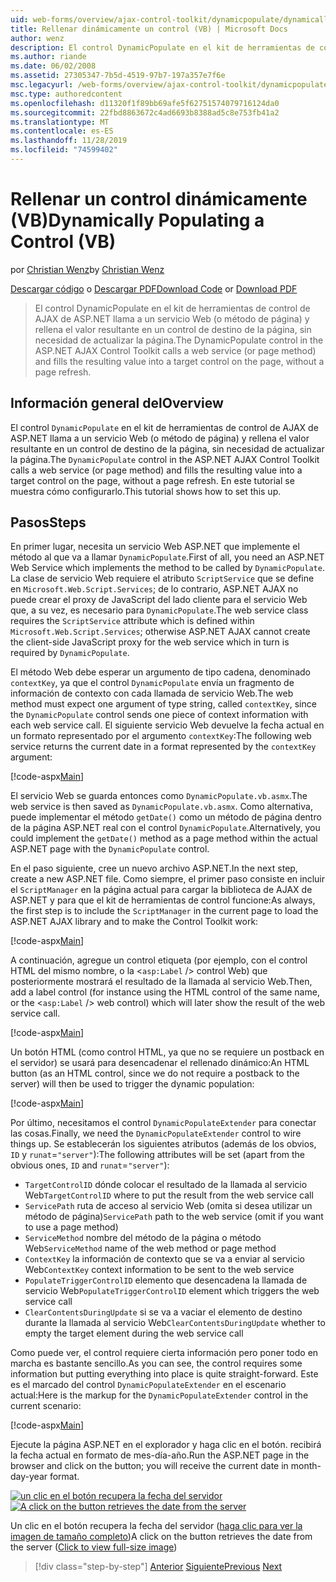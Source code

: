 ```yaml
---
uid: web-forms/overview/ajax-control-toolkit/dynamicpopulate/dynamically-populating-a-control-vb
title: Rellenar dinámicamente un control (VB) | Microsoft Docs
author: wenz
description: El control DynamicPopulate en el kit de herramientas de control de AJAX de ASP.NET llama a un servicio Web (o método de página) y rellena el valor resultante en un control de destino en t...
ms.author: riande
ms.date: 06/02/2008
ms.assetid: 27305347-7b5d-4519-97b7-197a357e7f6e
msc.legacyurl: /web-forms/overview/ajax-control-toolkit/dynamicpopulate/dynamically-populating-a-control-vb
msc.type: authoredcontent
ms.openlocfilehash: d11320f1f89bb69afe5f62751574079716124da0
ms.sourcegitcommit: 22fbd8863672c4ad6693b8388ad5c8e753fb41a2
ms.translationtype: MT
ms.contentlocale: es-ES
ms.lasthandoff: 11/28/2019
ms.locfileid: "74599402"
---
```

# <a name="dynamically-populating-a-control-vb"></a><span data-ttu-id="2215c-103">Rellenar un control dinámicamente (VB)</span><span class="sxs-lookup"><span data-stu-id="2215c-103">Dynamically Populating a Control (VB)</span></span>

<span data-ttu-id="2215c-104">por [Christian Wenz](https://github.com/wenz)</span><span class="sxs-lookup"><span data-stu-id="2215c-104">by [Christian Wenz](https://github.com/wenz)</span></span>

<span data-ttu-id="2215c-105">[Descargar código](https://download.microsoft.com/download/d/8/f/d8f2f6f9-1b7c-46ad-9252-e1fc81bdea3e/dynamicpopulate0.vb.zip) o [Descargar PDF](https://download.microsoft.com/download/b/6/a/b6ae89ee-df69-4c87-9bfb-ad1eb2b23373/dynamicpopulate0VB.pdf)</span><span class="sxs-lookup"><span data-stu-id="2215c-105">[Download Code](https://download.microsoft.com/download/d/8/f/d8f2f6f9-1b7c-46ad-9252-e1fc81bdea3e/dynamicpopulate0.vb.zip) or [Download PDF](https://download.microsoft.com/download/b/6/a/b6ae89ee-df69-4c87-9bfb-ad1eb2b23373/dynamicpopulate0VB.pdf)</span></span>

> <span data-ttu-id="2215c-106">El control DynamicPopulate en el kit de herramientas de control de AJAX de ASP.NET llama a un servicio Web (o método de página) y rellena el valor resultante en un control de destino de la página, sin necesidad de actualizar la página.</span><span class="sxs-lookup"><span data-stu-id="2215c-106">The DynamicPopulate control in the ASP.NET AJAX Control Toolkit calls a web service (or page method) and fills the resulting value into a target control on the page, without a page refresh.</span></span>

## <a name="overview"></a><span data-ttu-id="2215c-107">Información general del</span><span class="sxs-lookup"><span data-stu-id="2215c-107">Overview</span></span>

<span data-ttu-id="2215c-108">El control `DynamicPopulate` en el kit de herramientas de control de AJAX de ASP.NET llama a un servicio Web (o método de página) y rellena el valor resultante en un control de destino de la página, sin necesidad de actualizar la página.</span><span class="sxs-lookup"><span data-stu-id="2215c-108">The `DynamicPopulate` control in the ASP.NET AJAX Control Toolkit calls a web service (or page method) and fills the resulting value into a target control on the page, without a page refresh.</span></span> <span data-ttu-id="2215c-109">En este tutorial se muestra cómo configurarlo.</span><span class="sxs-lookup"><span data-stu-id="2215c-109">This tutorial shows how to set this up.</span></span>

## <a name="steps"></a><span data-ttu-id="2215c-110">Pasos</span><span class="sxs-lookup"><span data-stu-id="2215c-110">Steps</span></span>

<span data-ttu-id="2215c-111">En primer lugar, necesita un servicio Web ASP.NET que implemente el método al que va a llamar `DynamicPopulate`.</span><span class="sxs-lookup"><span data-stu-id="2215c-111">First of all, you need an ASP.NET Web Service which implements the method to be called by `DynamicPopulate`.</span></span> <span data-ttu-id="2215c-112">La clase de servicio Web requiere el atributo `ScriptService` que se define en `Microsoft.Web.Script.Services`; de lo contrario, ASP.NET AJAX no puede crear el proxy de JavaScript del lado cliente para el servicio Web que, a su vez, es necesario para `DynamicPopulate`.</span><span class="sxs-lookup"><span data-stu-id="2215c-112">The web service class requires the `ScriptService` attribute which is defined within `Microsoft.Web.Script.Services`; otherwise ASP.NET AJAX cannot create the client-side JavaScript proxy for the web service which in turn is required by `DynamicPopulate`.</span></span>

<span data-ttu-id="2215c-113">El método Web debe esperar un argumento de tipo cadena, denominado `contextKey`, ya que el control `DynamicPopulate` envía un fragmento de información de contexto con cada llamada de servicio Web.</span><span class="sxs-lookup"><span data-stu-id="2215c-113">The web method must expect one argument of type string, called `contextKey`, since the `DynamicPopulate` control sends one piece of context information with each web service call.</span></span> <span data-ttu-id="2215c-114">El siguiente servicio Web devuelve la fecha actual en un formato representado por el argumento `contextKey`:</span><span class="sxs-lookup"><span data-stu-id="2215c-114">The following web service returns the current date in a format represented by the `contextKey` argument:</span></span>

[!code-aspx[Main](dynamically-populating-a-control-vb/samples/sample1.aspx)]

<span data-ttu-id="2215c-115">El servicio Web se guarda entonces como `DynamicPopulate.vb.asmx`.</span><span class="sxs-lookup"><span data-stu-id="2215c-115">The web service is then saved as `DynamicPopulate.vb.asmx`.</span></span> <span data-ttu-id="2215c-116">Como alternativa, puede implementar el método `getDate()` como un método de página dentro de la página ASP.NET real con el control `DynamicPopulate`.</span><span class="sxs-lookup"><span data-stu-id="2215c-116">Alternatively, you could implement the `getDate()` method as a page method within the actual ASP.NET page with the `DynamicPopulate` control.</span></span>

<span data-ttu-id="2215c-117">En el paso siguiente, cree un nuevo archivo ASP.NET.</span><span class="sxs-lookup"><span data-stu-id="2215c-117">In the next step, create a new ASP.NET file.</span></span> <span data-ttu-id="2215c-118">Como siempre, el primer paso consiste en incluir el `ScriptManager` en la página actual para cargar la biblioteca de AJAX de ASP.NET y para que el kit de herramientas de control funcione:</span><span class="sxs-lookup"><span data-stu-id="2215c-118">As always, the first step is to include the `ScriptManager` in the current page to load the ASP.NET AJAX library and to make the Control Toolkit work:</span></span>

[!code-aspx[Main](dynamically-populating-a-control-vb/samples/sample2.aspx)]

<span data-ttu-id="2215c-119">A continuación, agregue un control etiqueta (por ejemplo, con el control HTML del mismo nombre, o la &lt;`asp:Label` /&gt; control Web) que posteriormente mostrará el resultado de la llamada al servicio Web.</span><span class="sxs-lookup"><span data-stu-id="2215c-119">Then, add a label control (for instance using the HTML control of the same name, or the &lt;`asp:Label` /&gt; web control) which will later show the result of the web service call.</span></span>

[!code-aspx[Main](dynamically-populating-a-control-vb/samples/sample3.aspx)]

<span data-ttu-id="2215c-120">Un botón HTML (como control HTML, ya que no se requiere un postback en el servidor) se usará para desencadenar el rellenado dinámico:</span><span class="sxs-lookup"><span data-stu-id="2215c-120">An HTML button (as an HTML control, since we do not require a postback to the server) will then be used to trigger the dynamic population:</span></span>

[!code-aspx[Main](dynamically-populating-a-control-vb/samples/sample4.aspx)]

<span data-ttu-id="2215c-121">Por último, necesitamos el control `DynamicPopulateExtender` para conectar las cosas.</span><span class="sxs-lookup"><span data-stu-id="2215c-121">Finally, we need the `DynamicPopulateExtender` control to wire things up.</span></span> <span data-ttu-id="2215c-122">Se establecerán los siguientes atributos (además de los obvios, `ID` y `runat`=`"server"`):</span><span class="sxs-lookup"><span data-stu-id="2215c-122">The following attributes will be set (apart from the obvious ones, `ID` and `runat`=`"server"`):</span></span>

- <span data-ttu-id="2215c-123">`TargetControlID` dónde colocar el resultado de la llamada al servicio Web</span><span class="sxs-lookup"><span data-stu-id="2215c-123">`TargetControlID` where to put the result from the web service call</span></span>
- <span data-ttu-id="2215c-124">`ServicePath` ruta de acceso al servicio Web (omita si desea utilizar un método de página)</span><span class="sxs-lookup"><span data-stu-id="2215c-124">`ServicePath` path to the web service (omit if you want to use a page method)</span></span>
- <span data-ttu-id="2215c-125">`ServiceMethod` nombre del método de la página o método Web</span><span class="sxs-lookup"><span data-stu-id="2215c-125">`ServiceMethod` name of the web method or page method</span></span>
- <span data-ttu-id="2215c-126">`ContextKey` la información de contexto que se va a enviar al servicio Web</span><span class="sxs-lookup"><span data-stu-id="2215c-126">`ContextKey` context information to be sent to the web service</span></span>
- <span data-ttu-id="2215c-127">`PopulateTriggerControlID` elemento que desencadena la llamada de servicio Web</span><span class="sxs-lookup"><span data-stu-id="2215c-127">`PopulateTriggerControlID` element which triggers the web service call</span></span>
- <span data-ttu-id="2215c-128">`ClearContentsDuringUpdate` si se va a vaciar el elemento de destino durante la llamada al servicio Web</span><span class="sxs-lookup"><span data-stu-id="2215c-128">`ClearContentsDuringUpdate` whether to empty the target element during the web service call</span></span>

<span data-ttu-id="2215c-129">Como puede ver, el control requiere cierta información pero poner todo en marcha es bastante sencillo.</span><span class="sxs-lookup"><span data-stu-id="2215c-129">As you can see, the control requires some information but putting everything into place is quite straight-forward.</span></span> <span data-ttu-id="2215c-130">Este es el marcado del control `DynamicPopulateExtender` en el escenario actual:</span><span class="sxs-lookup"><span data-stu-id="2215c-130">Here is the markup for the `DynamicPopulateExtender` control in the current scenario:</span></span>

[!code-aspx[Main](dynamically-populating-a-control-vb/samples/sample5.aspx)]

<span data-ttu-id="2215c-131">Ejecute la página ASP.NET en el explorador y haga clic en el botón. recibirá la fecha actual en formato de mes-día-año.</span><span class="sxs-lookup"><span data-stu-id="2215c-131">Run the ASP.NET page in the browser and click on the button; you will receive the current date in month-day-year format.</span></span>

<span data-ttu-id="2215c-132">[![un clic en el botón recupera la fecha del servidor](dynamically-populating-a-control-vb/_static/image2.png)](dynamically-populating-a-control-vb/_static/image1.png)</span><span class="sxs-lookup"><span data-stu-id="2215c-132">[![A click on the button retrieves the date from the server](dynamically-populating-a-control-vb/_static/image2.png)](dynamically-populating-a-control-vb/_static/image1.png)</span></span>

<span data-ttu-id="2215c-133">Un clic en el botón recupera la fecha del servidor ([haga clic para ver la imagen de tamaño completo](dynamically-populating-a-control-vb/_static/image3.png))</span><span class="sxs-lookup"><span data-stu-id="2215c-133">A click on the button retrieves the date from the server ([Click to view full-size image](dynamically-populating-a-control-vb/_static/image3.png))</span></span>

> [!div class="step-by-step"]
> <span data-ttu-id="2215c-134">[Anterior](using-dynamicpopulate-with-a-user-control-and-javascript-cs.md)
> [Siguiente](dynamically-populating-a-control-using-javascript-code-vb.md)</span><span class="sxs-lookup"><span data-stu-id="2215c-134">[Previous](using-dynamicpopulate-with-a-user-control-and-javascript-cs.md)
[Next](dynamically-populating-a-control-using-javascript-code-vb.md)</span></span>
